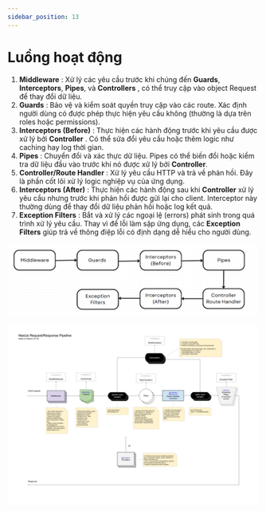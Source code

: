 ```yaml
---
sidebar_position: 13
---
```


# Luồng hoạt động

1. **Middleware** : Xử lý các yêu cầu trước khi chúng đến **Guards**, **Interceptors**, **Pipes**, và **Controllers** , có thể truy cập vào object Request để thay đổi dữ liệu.
2. **Guards** : Bảo vệ và kiểm soát quyền truy cập vào các route. Xác định người dùng có được phép thực hiện yêu cầu không (thường là dựa trên roles hoặc permissions).
3. **Interceptors (Before)** : Thực hiện các hành động trước khi yêu cầu được xử lý bởi **Controller** . Có thể sửa đổi yêu cầu hoặc thêm logic như caching hay log thời gian.
4. **Pipes** : Chuyển đổi và xác thực dữ liệu. Pipes có thể biến đổi hoặc kiểm tra dữ liệu đầu vào trước khi nó được xử lý bởi **Controller**.
5. **Controller/Route Handler** : Xử lý yêu cầu HTTP và trả về phản hồi. Đây là phần cốt lõi xử lý logic nghiệp vụ của ứng dụng.
6. **Interceptors (After)** : Thực hiện các hành động sau khi **Controller** xử lý yêu cầu nhưng trước khi phản hồi được gửi lại cho client. Interceptor này thường dùng để thay đổi dữ liệu phản hồi hoặc log kết quả.
7. **Exception Filters** : Bắt và xử lý các ngoại lệ (errors) phát sinh trong quá trình xử lý yêu cầu. Thay vì để lỗi làm sập ứng dụng, các **Exception Filters** giúp trả về thông điệp lỗi có định dạng dễ hiểu cho người dùng.

![1727103384668](image/activity-stream/1727103384668.png)

![1727103435644](image/activity-stream/1727103435644.png)
